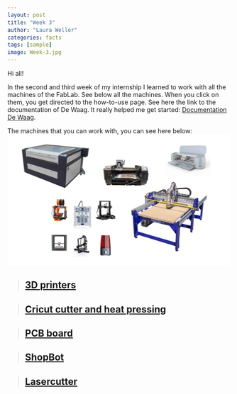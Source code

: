 ```yaml
---
layout: post
title: "Week 3"
author: "Laura Weller"
categories: facts
tags: [sample]
image: Week-3.jpg
---
```


Hi all! 

In the second and third week of my internship I learned to work with all the machines of the FabLab. See below all the machines. When you click on them, you get directed to the how-to-use page. See here the link to the documentation of De Waag. It really helped me get started: [Documentation De Waag](http://make.waaglabs.nl/fablab/docs/machines/).

The machines that you can work with, you can see here below:
<img src="./assets/img/Week-2a.jpg" alt="Week-2a">


> ## [3D printers](3D-printers)

> ## [Cricut cutter and heat pressing](cricut-cutter)

> ## [PCB board](pcb-board)

> ## [ShopBot](shopbot)

> ## [Lasercutter](lasercutter)








